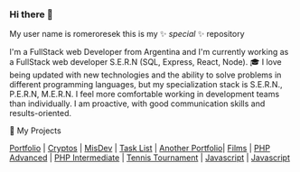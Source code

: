 ### Hi there 👋

My user name is romeroresek this is my ✨ _special_ ✨ repository<br>

I'm a FullStack web Developer from Argentina and I'm currently working as a FullStack web developer S.E.R.N (SQL, Express, React, Node).
🎓
I love being updated with new technologies and the ability to solve problems in different programming languages, but my specialization stack is S.E.R.N., P.E.R.N, M.E.R.N.
I feel more comfortable working in development teams than individually. I am proactive, with good communication skills and results-oriented.

💼 My Projects

[Portfolio](https://juanromero.ar) | [Cryptos](https://criptos.portafolio.ar) | [MisDev](https://misdev.juanromero.ar) | [Task List](https://task.juanromero.ar) | [Another Portfolio](https://portafolio.juanromero.ar)| [Films](https://peliculas.juanromero.ar) | [PHP Advanced](https://portafolio.ar/php_avanzado_utn/) | [PHP Intermediate](https://portafolio.ar/php_intermedio_utn/noticias.php) | [Tennis Tournament](https://torneito.com.ar/) | [Javascript](https://portafolio.ar/javascript_utn/) | [Javascript](https://portafolio.ar/intro_siliconMisiones/)
